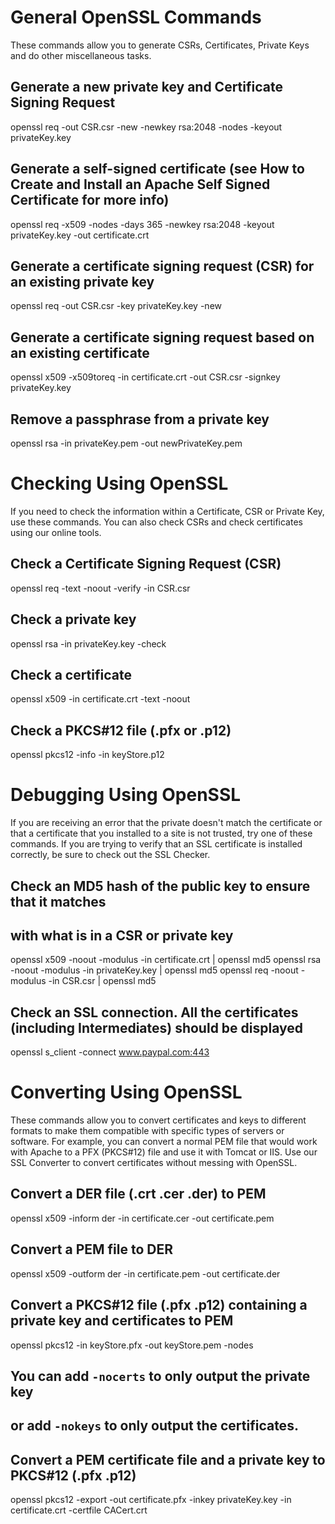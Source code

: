 General OpenSSL Commands
========================

These commands allow you to generate CSRs, Certificates, 
Private Keys and do other miscellaneous tasks.

## Generate a new private key and Certificate Signing Request
openssl req -out CSR.csr -new -newkey rsa:2048 -nodes -keyout privateKey.key

## Generate a self-signed certificate (see How to Create and Install an Apache Self Signed Certificate for more info)
openssl req -x509 -nodes -days 365 -newkey rsa:2048 -keyout privateKey.key -out certificate.crt

## Generate a certificate signing request (CSR) for an existing private key
openssl req -out CSR.csr -key privateKey.key -new


## Generate a certificate signing request based on an existing certificate
openssl x509 -x509toreq -in certificate.crt -out CSR.csr -signkey privateKey.key


## Remove a passphrase from a private key
openssl rsa -in privateKey.pem -out newPrivateKey.pem


Checking Using OpenSSL
======================
If you need to check the information within a Certificate, 
CSR or Private Key, use these commands. You can also 
check CSRs and check certificates using our online tools.

## Check a Certificate Signing Request (CSR)
openssl req -text -noout -verify -in CSR.csr

## Check a private key
openssl rsa -in privateKey.key -check

## Check a certificate
openssl x509 -in certificate.crt -text -noout

## Check a PKCS#12 file (.pfx or .p12)
openssl pkcs12 -info -in keyStore.p12


Debugging Using OpenSSL
=======================

If you are receiving an error that the private doesn't match the certificate or that a certificate that you installed to a site is not trusted, try one of these commands. If you are trying to verify that an SSL certificate is installed correctly, be sure to check out the SSL Checker.

## Check an MD5 hash of the public key to ensure that it matches 
## with what is in a CSR or private key
openssl x509 -noout -modulus -in certificate.crt | openssl md5
openssl rsa -noout -modulus -in privateKey.key | openssl md5
openssl req -noout -modulus -in CSR.csr | openssl md5

## Check an SSL connection. All the certificates (including Intermediates) should be displayed
openssl s_client -connect www.paypal.com:443


Converting Using OpenSSL
========================

These commands allow you to convert certificates and keys to different formats 
to make them compatible with specific types of servers or software. 
For example, you can convert a normal PEM file that would work with Apache 
to a PFX (PKCS#12) file and use it with Tomcat or IIS. 
Use our SSL Converter to convert certificates without messing with OpenSSL.

## Convert a DER file (.crt .cer .der) to PEM
openssl x509 -inform der -in certificate.cer -out certificate.pem

## Convert a PEM file to DER
openssl x509 -outform der -in certificate.pem -out certificate.der

## Convert a PKCS#12 file (.pfx .p12) containing a private key and certificates to PEM
openssl pkcs12 -in keyStore.pfx -out keyStore.pem -nodes

## You can add `-nocerts` to only output the private key 
## or add `-nokeys` to only output the certificates.


## Convert a PEM certificate file and a private key to PKCS#12 (.pfx .p12)
openssl pkcs12 -export -out certificate.pfx -inkey privateKey.key -in certificate.crt -certfile CACert.crt

